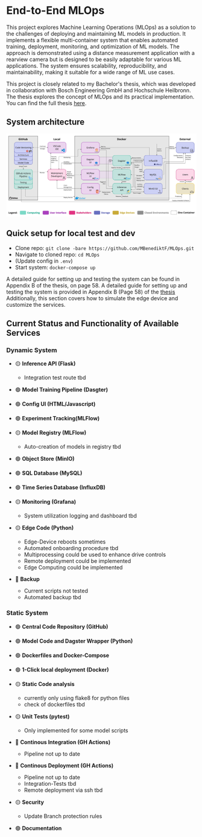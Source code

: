 # End-to-End MLOps

This project explores Machine Learning Operations (MLOps)
as a solution to the challenges of deploying and maintaining ML models in production.
It implements a flexible multi-container system that enables
automated training, deployment, monitoring, and optimization of ML models.
The approach is demonstrated using a distance measurement application with a rearview camera
but is designed to be easily adaptable for various ML applications.
The system ensures scalability, reproducibility, and maintainability,
making it suitable for a wide range of ML use cases.

This project is closely related to my Bachelor's thesis,
which was developed in collaboration with Bosch Engineering GmbH and Hochschule Heilbronn.
The thesis explores the concept of MLOps
and its practical implementation.
You can find the full thesis [here](https://www.mbenediktf.de/end-to-end-mlops/).

## System architecture

![Systemarchitektur](src/system_architecture.jpg)

## Quick setup for local test and dev

- Clone repo: `git clone -bare https://github.com/MBenediktF/MLOps.git`
- Navigate to cloned repo: `cd MLOps`
- (Update config in `.env`)
- Start system: `docker-compose up`

A detailed guide for setting up and testing the system
can be found in Appendix B of the thesis, on page 58.
A detailed guide for setting up and testing the system
is provided in Appendix B (Page 58) of the
[thesis](https://www.mbenediktf.de/end-to-end-mlops/)
Additionally, this section covers
how to simulate the edge device and customize the services.

## Current Status and Functionality of Available Services

### Dynamic System

- 🟡 **Inference API (Flask)**  
  - Integration test route tbd

- 🟢 **Model Training Pipeline (Dasgter)**  

- 🟢 **Config UI (HTML/Javascript)**  

- 🟢 **Experiment Tracking(MLFlow)**  

- 🟡 **Model Registry (MLFlow)**  
  - Auto-creation of models in registry tbd

- 🟢 **Object Store (MinIO)**

- 🟢 **SQL Database (MySQL)**  

- 🟢 **Time Series Database (InfluxDB)**  

- 🟡 **Monitoring (Grafana)**  
  - System utilization logging and dashboard tbd

- 🟡 **Edge Code (Python)**
  - Edge-Device reboots sometimes
  - Automated onboarding procedure tbd
  - Multiprocessing could be used to enhance drive controls
  - Remote deployment could be implemented
  - Edge Computing could be implemented

- 🔴 **Backup**
  - Current scripts not tested
  - Automated backup tbd

### Static System

- 🟢 **Central Code Repository (GitHub)**

- 🟢 **Model Code and Dagster Wrapper (Python)**

- 🟢 **Dockerfiles and Docker-Compose**

- 🟢 **1-Click local deployment (Docker)**

- 🟡 **Static Code analysis**
  - currently only using flake8 for python files
  - check of dockerfiles tbd

- 🟡 **Unit Tests (pytest)**
  - Only implemented for some model scripts

- 🔴 **Continous Integration (GH Actions)**
  - Pipeline not up to date

- 🔴 **Continous Deployment (GH Actions)**
  - Pipeline not up to date
  - Integration-Tests tbd
  - Remote deployment via ssh tbd

- 🟡 **Security**
  - Update Branch protection rules

- 🟢 **Documentation**

